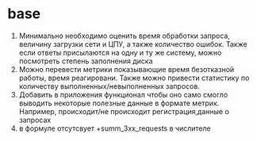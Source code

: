 # base

1. Минимально необходимо оценить время обработки запроса, величину загрузки сети и ЦПУ, а также количество ошибок. Также  если ответы присылаются на одну и ту же систему, можно посмотреть степень заполнения диска
2. Можно перевести метрики показывающие время безотказной работы, время реагировани. Также можно привести статистику по количеству выполненных/невыполненных запросов.
3. Добавить в приложения функционал чтобы оно само смогло выводить некоторые полезные данные в формате метрик. Например, происходит/не происходит регистрация,данные о запросах 
4. в формуле отсутсвует +summ_3xx_requests в числителе
